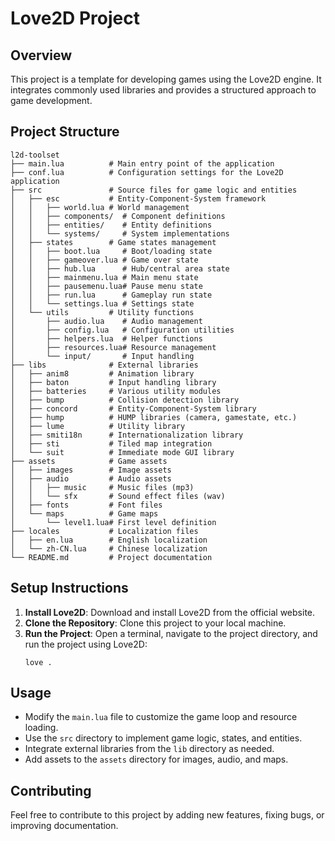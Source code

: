 # Love2D Project

## Overview
This project is a template for developing games using the Love2D engine. It integrates commonly used libraries and provides a structured approach to game development.

## Project Structure
```
l2d-toolset
├── main.lua          # Main entry point of the application
├── conf.lua          # Configuration settings for the Love2D application
├── src               # Source files for game logic and entities
│   ├── esc           # Entity-Component-System framework
│   │   ├── world.lua # World management
│   │   ├── components/  # Component definitions
│   │   ├── entities/    # Entity definitions
│   │   └── systems/     # System implementations
│   ├── states        # Game states management
│   │   ├── boot.lua     # Boot/loading state
│   │   ├── gameover.lua # Game over state
│   │   ├── hub.lua      # Hub/central area state
│   │   ├── mainmenu.lua # Main menu state
│   │   ├── pausemenu.lua# Pause menu state
│   │   ├── run.lua      # Gameplay run state
│   │   └── settings.lua # Settings state
│   └── utils         # Utility functions
│       ├── audio.lua    # Audio management
│       ├── config.lua   # Configuration utilities
│       ├── helpers.lua  # Helper functions
│       ├── resources.lua# Resource management
│       └── input/       # Input handling
├── libs              # External libraries
│   ├── anim8         # Animation library
│   ├── baton         # Input handling library
│   ├── batteries     # Various utility modules
│   ├── bump          # Collision detection library
│   ├── concord       # Entity-Component-System library
│   ├── hump          # HUMP libraries (camera, gamestate, etc.)
│   ├── lume          # Utility library
│   ├── smiti18n      # Internationalization library
│   ├── sti           # Tiled map integration
│   └── suit          # Immediate mode GUI library
├── assets            # Game assets
│   ├── images        # Image assets
│   ├── audio         # Audio assets
│   │   ├── music     # Music files (mp3)
│   │   └── sfx       # Sound effect files (wav)
│   ├── fonts         # Font files
│   └── maps          # Game maps
│       └── level1.lua# First level definition
├── locales           # Localization files
│   ├── en.lua        # English localization
│   └── zh-CN.lua     # Chinese localization
└── README.md         # Project documentation
```

## Setup Instructions
1. **Install Love2D**: Download and install Love2D from the official website.
2. **Clone the Repository**: Clone this project to your local machine.
3. **Run the Project**: Open a terminal, navigate to the project directory, and run the project using Love2D:
   ```
   love .
   ```

## Usage
- Modify the `main.lua` file to customize the game loop and resource loading.
- Use the `src` directory to implement game logic, states, and entities.
- Integrate external libraries from the `lib` directory as needed.
- Add assets to the `assets` directory for images, audio, and maps.

## Contributing
Feel free to contribute to this project by adding new features, fixing bugs, or improving documentation.